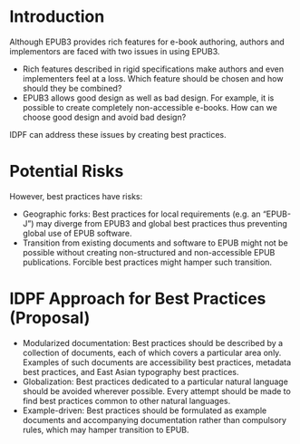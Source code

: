 # Introduction #

Although EPUB3 provides rich features for e-book authoring, authors and implementors are faced with two issues in using EPUB3.

  * Rich features described in rigid specifications make authors and even implementers feel at a loss.  Which feature should be chosen and how should they be combined?
  * EPUB3 allows good design as well as bad design.  For example, it is possible  to create completely non-accessible e-books.  How can we choose good design and avoid bad design?

IDPF can address these issues by creating best practices.

# Potential Risks #

However, best practices have risks:

  * Geographic forks: Best practices for local requirements  (e.g. an “EPUB-J”) may diverge from EPUB3 and global best practices thus preventing global use of EPUB software.
  * Transition from existing documents and software to EPUB  might not be possible without creating non-structured and non-accessible EPUB publications.  Forcible best practices might hamper such transition.

# IDPF Approach for Best Practices (Proposal) #

  * Modularized documentation: Best practices should be described by a collection of documents, each of which covers a particular area only.  Examples of such documents are accessibility best practices, metadata best practices, and East Asian typography best practices.
  * Globalization: Best practices dedicated to a particular natural language should be avoided wherever possible.  Every attempt should be made to find best practices common  to other natural languages.
  * Example-driven: Best practices should be formulated as example documents and accompanying documentation rather than compulsory rules, which may hamper transition to EPUB.